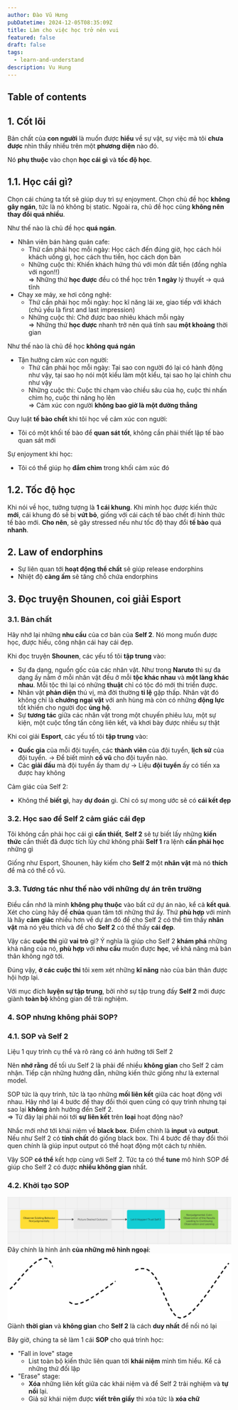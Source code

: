 ```yaml
---
author: Đào Vũ Hưng
pubDatetime: 2024-12-05T08:35:09Z
title: Làm cho việc học trở nên vui
featured: false
draft: false
tags:
  - learn-and-understand
description: Vu Hung
---
```

## Table of contents
## 1. Cốt lõi
Bản chất của **con người** là muốn được **hiểu** về sự vật, sự việc mà tôi **chưa được** nhìn thấy nhiều trên một **phương diện** nào đó.

Nó **phụ thuộc** vào chọn **học cái gì** và **tốc độ học**.
## 1.1. Học cái gì?
Chọn cái chúng ta tốt sẽ giúp duy trì sự enjoyment. Chọn chủ đề học **không gây ngán**, tức là nó không bị static. Ngoài ra, chủ đề học cũng **không nên thay đổi quá nhiều**. 

Như thế nào là chủ đề học **quá ngán**. 
- Nhân viên bán hàng quán cafe: 
	- Thứ cần phải học mỗi ngày: Học cách đến đúng giờ, học cách hỏi khách uống gì, học cách thu tiền, học cách dọn bàn
	- Những cuộc thi: Khiến khách hứng thú với món đắt tiền (đồng nghĩa với ngon!!) \
=>  Những thứ **học được** đều có thể học trên **1 ngày** lý thuyết -> quá tĩnh
- Chạy xe máy, xe hơi công nghệ:
	- Thứ cần phải học mỗi ngày: học kĩ năng lái xe, giao tiếp với khách (chủ yếu là first and last impression)
	- Những cuộc thi: Chở được bao nhiêu khách mỗi ngày \
=> Những thứ **học được** nhanh trở nên quá tĩnh sau **một khoảng** thời gian

Như thế nào là chủ đề học **không quá ngán**
- Tận hưởng cảm xúc con người:
	- Thứ cần phải học mỗi ngày: Tại sao con người đó lại có hành động như vậy, tại sao họ nói một kiểu làm một kiểu, tại sao họ lại chỉnh chu như vậy
	- Những cuộc thi: Cuộc thi chạm vào chiều sâu của họ, cuộc thi nhấn chìm họ, cuộc thi nâng họ lên \
=> Cảm xúc con người **không bao giờ là một đường thẳng** 

Quy luật **tế bào chết** khi tôi học về cảm xúc con người:
- Tôi có một khối tế bào để **quan sát tốt**, không cần phải thiết lập tế bào quan sát mới

Sự enjoyment khi học:
- Tôi có thể giúp họ **đắm chìm** trong khối cảm xúc đó
## 1.2. Tốc độ học
Khi nói về học, tưởng tượng là **1 cái khung**. Khi mình học được kiến thức **mới**, cái khung đó sẽ bị **vứt bỏ**, giống với cái cách tế bào chết đi hình thức tế bào mới. **Cho nên**, sẽ gây stressed nếu như tốc độ thay đổi **tế bào** quá **nhanh**.
## 2. Law of endorphins
- Sự liên quan tới **hoạt động thể chất** sẽ giúp release endorphins
- Nhiệt độ **càng ấm** sẽ tăng chỗ chứa endorphins
## 3. Đọc truyện Shounen, coi giải Esport 
### 3.1. Bản chất
Hãy nhớ lại những **nhu cầu** của cơ bản của **Self 2**. Nó mong muốn được học, được hiểu, công nhận cái hay cái đẹp. 

Khi đọc truyện **Shounen**, các yếu tố tôi **tập trung** vào:
- Sự đa dạng, nguồn gốc của các nhân vật. Như trong **Naruto** thì sự đa dạng ấy nằm ở mỗi nhân vật đều ở mỗi **tộc khác nhau** và **một làng khác nhau**. Mỗi tộc thì lại có những **thuật** chỉ có tộc đó mới thi triển được.
- Nhân vật **phản diện** thú vị, mà đời thường **tỉ lệ** gặp thấp. Nhân vật đó không chỉ là **chướng ngại vật** với anh hùng mà còn có những **động lực** tốt khiến cho người đọc **ủng hộ**. 
- Sự **tương tác** giữa các nhân vật trong một chuyến phiêu lưu, một sự kiện, một cuộc tổng tấn công liên kết, và khơi bày được nhiều sự thật

Khi coi giải **Esport**, các yếu tố tôi **tập trung** vào:
- **Quốc gia** của mỗi đội tuyển, các **thành viên** của đội tuyển, **lịch sử** của đội tuyển. -> Để biết mình **cổ vũ** cho đội tuyển nào.
- Các **giải đấu** mà đội tuyển ấy tham dự -> Liệu **đội tuyển** ấy có tiến xa được hay không

Cảm giác của Self 2:
- Không thể **biết gì**, hay **dự đoán** gì. Chỉ có sự mong ước sẽ có **cái kết đẹp**
### 3.2. Học sao để Self 2 cảm giác cái đẹp
Tôi không cần phải học cái gì **cần thiết**, **Self 2** sẽ tự biết lấy những **kiến thức** cần thiết đã được tích lũy chứ không phải **Self 1** ra lệnh **cần phải học** những gì

Giống như Esport, Shounen, hãy kiếm cho **Self 2** một **nhân vật** mà nó **thích** để mà có thể cổ vũ. 
### 3.3. Tương tác như thế nào với những dự án trên trường
Điều cần nhớ là mình **không phụ thuộc** vào bất cứ dự án nào, kể cả **kết quả**. Xét cho cùng hãy để **chúa** quan tâm tới những thứ ấy. Thứ **phù hợp** với mình là hãy **cảm giác** nhiều hơn về dự án đó để cho Self 2 có thể tìm thấy **nhân vật** mà nó yêu thích và để cho **Self 2** có thể thấy **cái đẹp**. 

Vậy các **cuộc thi** giữ **vai trò** gì? Ý nghĩa là giúp cho Self 2 **khám phá** những khả năng của nó, **phù hợp** với **nhu cầu** muốn được **học**, về khả năng mà bản thân không ngờ tới.

Đúng vậy, **ở các cuộc thi** tôi xem xét những **kĩ năng** nào của bản thân được hội hợp lại.

Với mục đích **luyện sự tập trung**, bởi nhờ sự tập trung đấy **Self 2** mới được giành **toàn bộ** không gian để trải nghiệm.
### 4. SOP nhưng không phải SOP?
### 4.1. SOP và Self 2
Liệu 1 quy trình cụ thể và rõ ràng có ảnh hưởng tới Self 2

Nên **nhớ rằng** để tối ưu Self 2 là phải để nhiều **không gian** cho Self 2 cảm nhận. Tiếp cận những hướng dẫn, những kiến thức giống như là external model. 

SOP tức là quy trình, tức là tạo những **mối liên kết** giữa các hoạt động với nhau. Hãy nhớ lại 4 bước để thay đổi thói quen cũng có quy trình nhưng tại sao lại **không** ảnh hưởng đến Self 2. \
=> Từ đây lại phải nói tới **sự liên kết** trên **loại** hoạt động nào?

Nhắc mới nhớ tới khái niệm về **black box**. Điểm chính là **input** và **output**. Nếu như Self 2 có **tính chất** đó giống black box. Thì 4 bước để thay đổi thói quen chính là giúp input output có thể hoạt động một cách tự nhiên.

Vậy SOP **có thể** kết hợp cùng với Self 2. Tức ta có thể **tune** mô hình SOP để giúp cho Self 2 có được **nhiều không gian** nhất. 
### 4.2. Khởi tạo SOP
![change_habbit.png](../../assets/images/change_habbit.png)
Đây chính là hình ảnh **của những mô hình ngoại**: 
![images](../../assets/images/missing_line.excalidraw.png)
Giành **thời gian** và **không gian** cho **Self 2** là cách **duy nhất** để nối nó lại

Bây giờ, chúng ta sẽ làm 1 cái **SOP** cho quá trình học:
- "Fall in love" stage
	- List toàn bộ kiến thức liên quan tới **khái niệm** mình tìm hiểu. Kể cả những thứ đối lập
- "Erase" stage:
	- **Xóa** những liên kết giữa các khái niệm và để Self 2 trải nghiệm và **tự nối** lại.
	- Giả sử khái niệm được **viết trên giấy** thì xóa tức là **xóa chữ**

